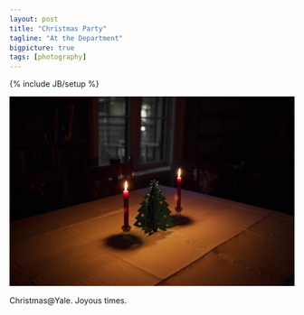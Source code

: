 ```yaml
---
layout: post
title: "Christmas Party"
tagline: "At the Department"
bigpicture: true
tags: [photography]
---
```

{% include JB/setup %}

![](/media/tree.jpg)

Christmas@Yale. Joyous times.
